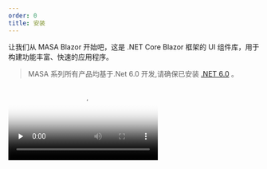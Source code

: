 ```yaml
---
order: 0
title: 安装
---
```


让我们从 MASA Blazor 开始吧，这是 .NET Core Blazor 框架的 UI 组件库，用于构建功能丰富、快速的应用程序。

> MASA 系列所有产品均基于.Net 6.0 开发,请确保已安装 [.NET 6.0](https://dotnet.microsoft.com/download/dotnet/6.0) 。

<video controls preload="none" poster="Install MasaBlazor">
      <source src="https://cdn.masastack.com/stack/images/website/masa-blazor/video.mp4" type="video/mp4">
</videos>

# Cli 创建

## 安装 Masa.Template 模板

MASA.Template,包含 MASA 系列所有项目模板。MASA Blazor 对应模板名为`masab`

```
dotnet new --install MASA.Template
```

## 创建项目

```
dotnet new masab -o MasaBlazorApp
```

`-o MasaBlazorApp`指定项目创建输出目录，即项目的根文件夹。

> 默认为 Server 模式，通过参数--Mode WebAssembly 创建 WebAssembly 模式项目。

使用`cd MasaBlazorApp`命令切换到 `MasaBlazorApp`目录下 。`dotnet run`启动项目，打开对应网址，即可看到 MASA Blazor 模板项目的效果。

# 手动创建

## 创建一个 Blazor Server 项目

在命令行界面中创建名为 `BlazorApp` 的新 Blazor 应用:

```sh
$ dotnet new blazorserver -o BlazorApp
```

> `blazorserver`为官方 Blazor Server App 短名称。

## 安装 Nuget 包

```sh
$ dotnet add package MASA.Blazor
```

## 引入资源文件

### Server

在 `Pages/_Host.cshtml` 中引入资源文件：

```html
<!--masa blazor css style-->
<link href="_content/MASA.Blazor/css/masa-blazor.css" rel="stylesheet" />
<link href="_content/MASA.Blazor/css/masa-extend-blazor.css" rel="stylesheet" />
<!--icon file,import need to use-->
<link href="https://cdn.jsdelivr.net/npm/@("@mdi")/font@6.x/css/materialdesignicons.min.css"
rel="stylesheet">
<link href="https://fonts.googleapis.com/css2?family=Material+Icons" rel="stylesheet" />
<link href="https://use.fontawesome.com/releases/v5.0.13/css/all.css" rel="stylesheet" />
<!--js(should lay the end of file)-->
<script src="_content/BlazorComponent/js/blazor-component.js"></script>
```

### WebAssembly

在`wwwroot\index.html`中引入资源文件：

```html
<link href="_content/MASA.Blazor/css/masa-blazor.css" rel="stylesheet" />
<link href="_content/MASA.Blazor/css/masa-extend-blazor.css" rel="stylesheet" />
<link
  href="https://cdn.jsdelivr.net/npm/@mdi/font@6.x/css/materialdesignicons.min.css"
  rel="stylesheet"
/>
<link href="https://fonts.googleapis.com/css2?family=Material+Icons" rel="stylesheet" />
<link href="https://use.fontawesome.com/releases/v5.0.13/css/all.css" rel="stylesheet" />
<script src="_content/BlazorComponent/js/blazor-component.js"></script>
```

## 注入相关服务

在 Program.cs 中添加 MASA.Blazor 相关服务：

```c#
// Add services to the container.
builder.Services.AddMasaBlazor();
```

## 全局引用

修改 `_Imports.razor` 文件,添加以下内容:

```c#
@using MASA.Blazor
```

修改 `Shared/MainLayout.razor` 文件，设置 MApp 为根元素：

```html
<MApp> //layout </MApp>
```

## 使用

参考官方文档[组件](https://masa-blazor-docs-dev.lonsid.cn/components/application),加入相关组件。
`dotnet run`启动项目即可看到 MasaBlazor 效果。
